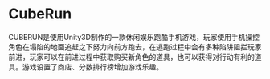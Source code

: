 # CubeRun
CUBERUN是使用Unity3D制作的一款休闲娱乐跑酷手机游戏，玩家使用手机操控角色在塌陷的地面追赶之下努力向前方跑去，在逃跑过程中会有多种陷阱阻拦玩家前进，玩家可以在前进过程中获取购买新角色的道具，也可以获得对行动有利的道具。游戏设置了商店、分数排行榜增加游戏乐趣。
